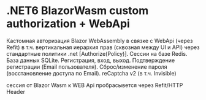 # .NET6 BlazorWasm custom authorization + WebApi
Кастомная авторизация Blazor WebAssembly в связке с WebApi (через Refit) в т.ч. вертикальная иерархия прав (сквозная между UI и API) через стандартные политики .net [Authorize(Policy)]. 
Сессии на базе Redis. 
База данных SQLite. 
Регистрация, вход, выход. 
Подтверждение регистрации (Email пользователя). 
Сброс/изменение пароля (восстановление доступа по Email).
reCaptcha v2 (в т.ч. Invisible)

сессия от Blazor Wasm к WEB Api пробрасывется через Refit/HTTP Header
